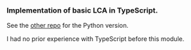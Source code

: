 ### Implementation of basic LCA in TypeScript.


See the [other repo](https://github.com/cppavel-sweng/LCA-Python) for the Python version.


I had no prior experience with TypeScript before this module.
